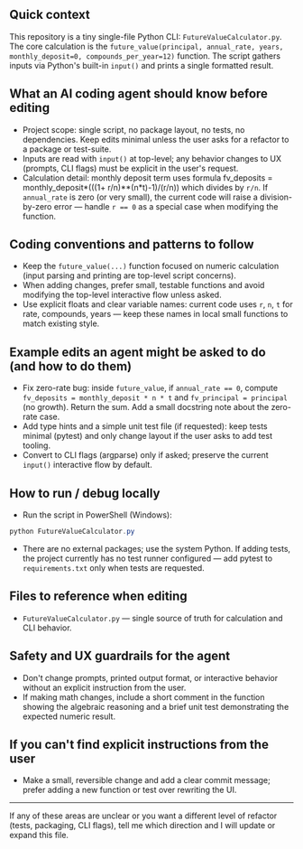 ## Quick context

This repository is a tiny single-file Python CLI: `FutureValueCalculator.py`.
The core calculation is the `future_value(principal, annual_rate, years, monthly_deposit=0, compounds_per_year=12)` function. The script gathers inputs via Python's built-in `input()` and prints a single formatted result.

## What an AI coding agent should know before editing

- Project scope: single script, no package layout, no tests, no dependencies. Keep edits minimal unless the user asks for a refactor to a package or test-suite.
- Inputs are read with `input()` at top-level; any behavior changes to UX (prompts, CLI flags) must be explicit in the user's request.
- Calculation detail: monthly deposit term uses formula
  fv_deposits = monthly_deposit*(((1+ r/n)**(n*t)-1)/(r/n))
  which divides by `r/n`. If `annual_rate` is zero (or very small), the current code will raise a division-by-zero error — handle `r == 0` as a special case when modifying the function.

## Coding conventions and patterns to follow

- Keep the `future_value(...)` function focused on numeric calculation (input parsing and printing are top-level script concerns).
- When adding changes, prefer small, testable functions and avoid modifying the top-level interactive flow unless asked.
- Use explicit floats and clear variable names: current code uses `r`, `n`, `t` for rate, compounds, years — keep these names in local small functions to match existing style.

## Example edits an agent might be asked to do (and how to do them)

- Fix zero-rate bug: inside `future_value`, if `annual_rate == 0`, compute `fv_deposits = monthly_deposit * n * t` and `fv_principal = principal` (no growth). Return the sum. Add a small docstring note about the zero-rate case.
- Add type hints and a simple unit test file (if requested): keep tests minimal (pytest) and only change layout if the user asks to add test tooling.
- Convert to CLI flags (argparse) only if asked; preserve the current `input()` interactive flow by default.

## How to run / debug locally

- Run the script in PowerShell (Windows):

```powershell
python FutureValueCalculator.py
```

- There are no external packages; use the system Python. If adding tests, the project currently has no test runner configured — add pytest to `requirements.txt` only when tests are requested.

## Files to reference when editing

- `FutureValueCalculator.py` — single source of truth for calculation and CLI behavior.

## Safety and UX guardrails for the agent

- Don't change prompts, printed output format, or interactive behavior without an explicit instruction from the user.
- If making math changes, include a short comment in the function showing the algebraic reasoning and a brief unit test demonstrating the expected numeric result.

## If you can't find explicit instructions from the user

- Make a small, reversible change and add a clear commit message; prefer adding a new function or test over rewriting the UI.

---
If any of these areas are unclear or you want a different level of refactor (tests, packaging, CLI flags), tell me which direction and I will update or expand this file.
